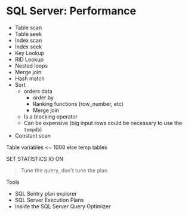 # SQL Server: Performance

- Table scan
- Table seek
- Index scan
- Index seek
- Key Lookup
- RID Lookup
- Nested loops
- Merge join
- Hash match
- Sort
  - orders data
    - order by
    - Ranking functions (row_number, etc)
    - Merge join
  - Is a blocking operator
  - Can be expensive (big input rows could be necessary to use the `tempdb`)
- Constant scan

Table variables <~ 1000 else temp tables

SET STATISTICS IO ON

> Tune the query, don't tune the plan

Tools

- SQL Sentry plan explorer
- SQL Server Execution Plans
- Inside the SQL Server Query Optimizer
